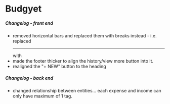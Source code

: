 Budgyet
=======

##### Changelog - front end #####
- removed horizontal bars and replaced them with breaks instead - i.e. replaced <hr> with <br>
- made the footer thicker to align the history/view more button into it.
- realigned the "+ NEW" button to the heading

##### Changelog - back end #####
- changed relationship between entities... each expense and income can only have maximum of 1 tag. 


